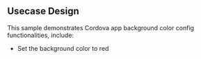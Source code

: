 ## Usecase Design

This sample demonstrates Cordova app background color config functionalities, include:

* Set the background color to red

